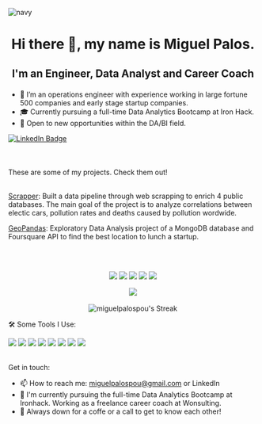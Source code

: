 <p align=”center”>

  ![navy](https://user-images.githubusercontent.com/128624198/235659041-d8a8d30d-5fe7-4a65-861c-78b187acae61.png)


</p>



# <p align="center">Hi there 👋, my name is Miguel Palos. </p>
## <p align="center"> I'm an Engineer, Data Analyst and Career Coach </p>


- 🔭 I’m an operations engineer with experience working in large fortune 500 companies and early stage startup companies.
- 🎓 Currently pursuing a full-time Data Analytics Bootcamp at Iron Hack.
- 🔎 Open to new opportunities within the DA/BI field.

<div id="badges">
  <a href="https://www.linkedin.com/in/miguelpalospou/">
    <img src="https://img.shields.io/badge/LinkedIn-blue?style=for-the-badge&logo=linkedin&logoColor=white" alt="LinkedIn Badge"/>
  </a>
  <br/><br/>
  <br/><br/>
These are some of my projects. Check them out!
  <br/><br/>
  
[Scrapper](https://github.com/miguelpalospou/scrapping-project): Built a data pipeline through web scrapping to enrich 4 public databases. The main goal of the project is to analyze correlations between electic cars, pollution rates and deaths caused by pollution wordwide.
  
[GeoPandas](https://github.com/miguelpalospou/Project-III-Geo): Exploratory Data Analysis project of a MongoDB database and Foursquare API to find the best location to lunch a startup.
 

<br/><br/>
<p align="center">
<img src="https://img.shields.io/badge/MySQL-4479A1.svg?style=for-the-badge&logo=MySQL&logoColor=white"/>
<img src="https://img.shields.io/badge/Python-3776AB.svg?style=for-the-badge&logo=Python&logoColor=white"/>
<img src="https://img.shields.io/badge/GitHub-181717.svg?style=for-the-badge&logo=GitHub&logoColor=white"/>
<img src="https://img.shields.io/badge/Tableau-E97627.svg?style=for-the-badge&logo=Tableau&logoColor=white"/>
<img src="https://img.shields.io/badge/Power%20BI-F2C811.svg?style=for-the-badge&logo=Power-BI&logoColor=black"/>
</p> 

<p align="center">
  <img src="https://www.codewars.com/users/miguelpalospou/badges/large">
  <br/><br/>
  <img src="https://github-readme-streak-stats.herokuapp.com/?user=miguelpalospou&theme=vue-dark&hide_border=true" alt="miguelpalospou's Streak">
</p>

  
  
  
  
  
  
  
  
  
  🛠   Some Tools I Use:
  
  <img src="https://img.shields.io/badge/pandas-150458.svg?style=for-the-badge&logo=pandas&logoColor=white"/>
  <img src="https://img.shields.io/badge/NumPy-013243.svg?style=for-the-badge&logo=NumPy&logoColor=white"/>
  <img src="https://img.shields.io/badge/scikitlearn-F7931E.svg?style=for-the-badge&logo=scikit-learn&logoColor=white"/>
  <img src="https://img.shields.io/badge/Plotly-3F4F75.svg?style=for-the-badge&logo=Plotly&logoColor=white"/>
  <img src="https://img.shields.io/badge/MongoDB-47A248.svg?style=for-the-badge&logo=MongoDB&logoColor=white"/>
  <img src="https://img.shields.io/badge/GitHub-181717.svg?style=for-the-badge&logo=GitHub&logoColor=white"/>
  <img src="https://img.shields.io/badge/Integromat-2F8CBB.svg?style=for-the-badge&logo=Integromat&logoColor=white"/>
  <img src="https://img.shields.io/badge/Google%20Analytics-E37400.svg?style=for-the-badge&logo=Google-Analytics&logoColor=white"/>
    <br/><br/>
  
  Get in touch:

* 📫 How to reach me: miguelpalospou@gmail.com or LinkedIn
* 🔭 I'm currently pursuing the full-time Data Analytics Bootcamp at Ironhack. Working as a freelance career coach at Wonsulting.
* 💬 Always down for a coffe or a call to get to know each other!
  
  
  
  
  
  

  
  
  
